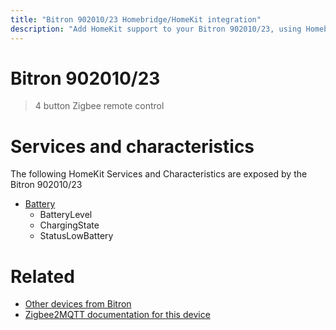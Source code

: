 ```yaml
---
title: "Bitron 902010/23 Homebridge/HomeKit integration"
description: "Add HomeKit support to your Bitron 902010/23, using Homebridge, Zigbee2MQTT and homebridge-z2m."
---
```

<!---
This file has been GENERATED using src/docgen/docgen.ts
DO NOT EDIT THIS FILE MANUALLY!
-->
# Bitron 902010/23
> 4 button Zigbee remote control


# Services and characteristics
The following HomeKit Services and Characteristics are exposed by
the Bitron 902010/23

* [Battery](../../battery.md)
  * BatteryLevel
  * ChargingState
  * StatusLowBattery


# Related
* [Other devices from Bitron](../index.md#bitron)
* [Zigbee2MQTT documentation for this device](https://www.zigbee2mqtt.io/devices/902010_23.html)